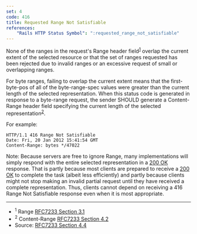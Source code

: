 ```yaml
---
set: 4
code: 416
title: Requested Range Not Satisfiable
references:
    "Rails HTTP Status Symbol": ":requested_range_not_satisfiable"
---
```


None of the ranges in the request's Range header field<sup>[1](#ref-1)</sup>
overlap the current extent of the selected resource or that the set of ranges
requested has been rejected due to invalid ranges or an excessive request of
small or overlapping ranges.

For byte ranges, failing to overlap the current extent means that the
first-byte-pos of all of the byte-range-spec values were greater than the
current length of the selected representation. When this status code is
generated in response to a byte-range request, the sender SHOULD generate a
Content-Range header field specifying the current length of the selected
representation<sup>[2](#ref-2)</sup>.

For example:

```
HTTP/1.1 416 Range Not Satisfiable
Date: Fri, 20 Jan 2012 15:41:54 GMT
Content-Range: bytes */47022
```

Note: Because servers are free to ignore Range, many implementations will simply
respond with the entire selected representation in a [200 OK](/200) response.
That is partly because most clients are prepared to receive a [200 OK](/200)
to complete the task (albeit less efficiently) and partly because clients might
not stop making an invalid partial request until they have received a complete
representation. Thus, clients cannot depend on receiving a
416 Range Not Satisfiable response even when it is most appropriate.

---

* <span id="ref-1"><sup>1</sup> Range [RFC7233 Section 3.1][2]</span>
* <span id="ref-2"><sup>2</sup> Content-Range [RFC7233 Section 4.2][3]</span>
* Source: [RFC7233 Section 4.4][1]

[1]: <http://tools.ietf.org/html/rfc7233#section-4.4>
[2]: <http://tools.ietf.org/html/rfc7233#section-3.1>
[3]: <http://tools.ietf.org/html/rfc7233#section-4.2>